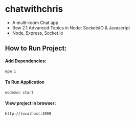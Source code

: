 # chatwithchris

- A multi-room Chat app
- Bew 2.1 Advanced Topics in Node: SocketsIO & Javascript
- Node, Express, Socket.io

## How to Run Project:

#### Add Dependencies:

```
npm i
```

#### To Run Application

```
nodemon start
```

#### View project in browser:

```
http://localhost:3000
```
